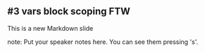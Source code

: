 ##  #3 vars block scoping FTW

This is a new Markdown slide

note:
    Put your speaker notes here.
    You can see them pressing 's'.
